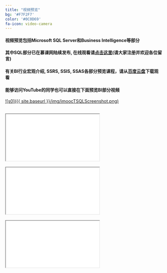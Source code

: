 ```yaml
---
title: "视频预览"
bg: '#F7F2F7'
color: '#0C0D69'
fa-icon: video-camera
---
```


#### 视频预览包括**Microsoft SQL Server**和**Business Intelligence**等部分

#### 其中**SQL**部分已在**慕课网**陆续发布, 在线观看请<a href="http://www.imooc.com/learn/435" target="_blank"><strong>点击这里</strong></a>(请大家注册并欢迎各位留言)

#### 有关**BI行业宏观介绍, SSRS, SSIS, SSAS**各部分预览课程，请从<a href="http://pan.baidu.com/s/1mg8Dc3A" target="_blank"><strong>百度云盘</strong></a>下载观看

#### 能够访问YouTube的同学也可以直接在下面预览**BI**部分视频

[![s0]({{ site.baseurl }}/img/imoocTSQLScreenshot.png)](http://www.imooc.com/learn/435)
<br /><br />

<div class="icontain"><iframe src="//www.youtube.com/embed/9WdLdxVcxXs" allowfullscreen></iframe></div>
<br /> 

<div class="icontain"><iframe src="//www.youtube.com/embed/bn2BIX1dm5s" allowfullscreen></iframe></div>
<br />

<div class="icontain"><iframe src="//www.youtube.com/embed/ThWbvD7rQjM" allowfullscreen></iframe></div>

